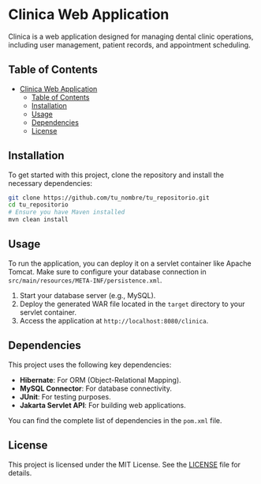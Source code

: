 # Clinica Web Application

Clinica is a web application designed for managing dental clinic operations, including user management, patient records, and appointment scheduling.

## Table of Contents

- [Clinica Web Application](#clinica-web-application)
  - [Table of Contents](#table-of-contents)
  - [Installation](#installation)
  - [Usage](#usage)
  - [Dependencies](#dependencies)
  - [License](#license)

## Installation

To get started with this project, clone the repository and install the necessary dependencies:

```bash
git clone https://github.com/tu_nombre/tu_repositorio.git
cd tu_repositorio
# Ensure you have Maven installed
mvn clean install
```

## Usage

To run the application, you can deploy it on a servlet container like Apache Tomcat. Make sure to configure your database connection in `src/main/resources/META-INF/persistence.xml`.

1. Start your database server (e.g., MySQL).
2. Deploy the generated WAR file located in the `target` directory to your servlet container.
3. Access the application at `http://localhost:8080/clinica`.

## Dependencies

This project uses the following key dependencies:

- **Hibernate**: For ORM (Object-Relational Mapping).
- **MySQL Connector**: For database connectivity.
- **JUnit**: For testing purposes.
- **Jakarta Servlet API**: For building web applications.

You can find the complete list of dependencies in the `pom.xml` file.

## License

This project is licensed under the MIT License. See the [LICENSE](LICENSE) file for details.